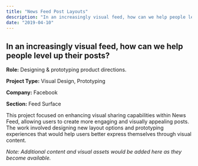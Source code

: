 ```yaml
---
title: "News Feed Post Layouts"
description: "In an increasingly visual feed, how can we help people level up their posts?"
date: "2019-04-10"
---
```


## In an increasingly visual feed, how can we help people level up their posts?

**Role:** Designing & prototyping product directions.

**Project Type:** Visual Design, Prototyping

**Company:** Facebook

**Section:** Feed Surface

This project focused on enhancing visual sharing capabilities within News Feed, allowing users to create more engaging and visually appealing posts. The work involved designing new layout options and prototyping experiences that would help users better express themselves through visual content.

_Note: Additional content and visual assets would be added here as they become available._
